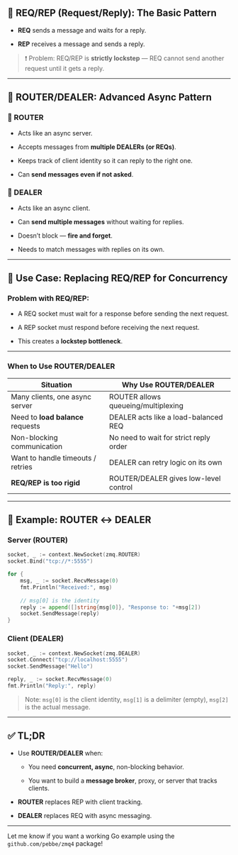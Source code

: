 ## 🔁 REQ/REP (Request/Reply): The Basic Pattern

- **REQ** sends a message and waits for a reply.
    
- **REP** receives a message and sends a reply.
    

> ❗ Problem: REQ/REP is **strictly lockstep** — REQ cannot send another request until it gets a reply.

---

## 🔄 ROUTER/DEALER: Advanced Async Pattern

### 🤖 ROUTER

- Acts like an async server.
    
- Accepts messages from **multiple DEALERs (or REQs)**.
    
- Keeps track of client identity so it can reply to the right one.
    
- Can **send messages even if not asked**.
    

### 🧠 DEALER

- Acts like an async client.
    
- Can **send multiple messages** without waiting for replies.
    
- Doesn’t block — **fire and forget**.
    
- Needs to match messages with replies on its own.
    

---

## 📌 Use Case: Replacing REQ/REP for Concurrency

### Problem with REQ/REP:

- A REQ socket must wait for a response before sending the next request.
    
- A REP socket must respond before receiving the next request.
    
- This creates a **lockstep bottleneck**.
    

---

### When to Use ROUTER/DEALER

|Situation|Why Use ROUTER/DEALER|
|---|---|
|Many clients, one async server|ROUTER allows queueing/multiplexing|
|Need to **load balance** requests|DEALER acts like a load-balanced REQ|
|Non-blocking communication|No need to wait for strict reply order|
|Want to handle timeouts / retries|DEALER can retry logic on its own|
|**REQ/REP is too rigid**|ROUTER/DEALER gives low-level control|

---

## 🧪 Example: ROUTER ↔ DEALER

### Server (ROUTER)

```go
socket, _ := context.NewSocket(zmq.ROUTER)
socket.Bind("tcp://*:5555")

for {
    msg, _ := socket.RecvMessage(0)
    fmt.Println("Received:", msg)
    
    // msg[0] is the identity
    reply := append([]string{msg[0]}, "Response to: "+msg[2])
    socket.SendMessage(reply)
}
```

### Client (DEALER)

```go
socket, _ := context.NewSocket(zmq.DEALER)
socket.Connect("tcp://localhost:5555")
socket.SendMessage("Hello")

reply, _ := socket.RecvMessage(0)
fmt.Println("Reply:", reply)
```

> Note: `msg[0]` is the client identity, `msg[1]` is a delimiter (empty), `msg[2]` is the actual message.

---

## ✅ TL;DR

- Use **ROUTER/DEALER** when:
    
    - You need **concurrent, async**, non-blocking behavior.
        
    - You want to build a **message broker**, proxy, or server that tracks clients.
        
- **ROUTER** replaces REP with client tracking.
    
- **DEALER** replaces REQ with async messaging.
    

---

Let me know if you want a working Go example using the `github.com/pebbe/zmq4` package!
